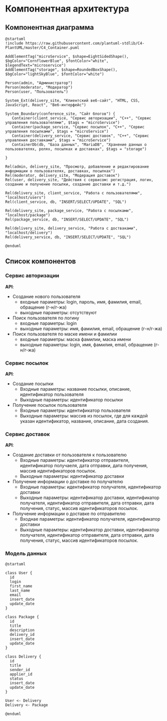 # Компонентная архитектура
<!-- Состав и взаимосвязи компонентов системы между собой и внешними системами с указанием протоколов, ключевые технологии, используемые для реализации компонентов.
Диаграмма контейнеров C4 и текстовое описание. 
-->
## Компонентная диаграмма

```plantuml
@startuml
!include https://raw.githubusercontent.com/plantuml-stdlib/C4-PlantUML/master/C4_Container.puml

AddElementTag("microService", $shape=EightSidedShape(), $bgColor="CornflowerBlue", $fontColor="white", $legendText="microservice")
AddElementTag("storage", $shape=RoundedBoxShape(), $bgColor="lightSkyBlue", $fontColor="white")

Person(admin, "Администратор")
Person(moderator, "Модератор")
Person(user, "Пользователь")

System_Ext(delivery_site, "Клиентский веб-сайт", "HTML, CSS, JavaScript, React", "Веб-интерфейс")

System_Boundary(conference_site, "Сайт блогов") {
   Container(client_service, "Сервис авторизации", "C++", "Сервис управления пользователями", $tags = "microService")    
   Container(package_service, "Сервис посылок", "C++", "Сервис управления посылками", $tags = "microService") 
   Container(delivery_service, "Сервис доставок", "C++", "Сервис управления доставками", $tags = "microService")   
   ContainerDb(db, "База данных", "MariaDB", "Хранение данных о пользователях, ролях, посылках и доставках", $tags = "storage")
   
}

Rel(admin, delivery_site, "Просмотр, добавление и редактирование информации о пользователях, доставках, посылках")
Rel(moderator, delivery_site, "Модерация доставок")
Rel(user, delivery_site, "Действия с сервисом: регистрация, логин, создание и получение посылки, создание доставки и т.д.")

Rel(delivery_site, client_service, "Работа с пользователями", "localhost/users")
Rel(client_service, db, "INSERT/SELECT/UPDATE", "SQL")

Rel(delivery_site, package_service, "Работа с посылками", "localhost/package")
Rel(package_service, db, "INSERT/SELECT/UPDATE", "SQL")

Rel(delivery_site, delivery_service, "Работа с достваками", "localhost/delivery")
Rel(delivery_service, db, "INSERT/SELECT/UPDATE", "SQL")

@enduml
```
## Список компонентов  

### Сервис авторизации
**API**:
-	Создание нового пользователя
      - входные параметры: login, пароль, имя, фамилия, email, обращение (г-н/г-жа)
      - выходные параметры: отсутствуют
-	Поиск пользователя по логину
     - входные параметры:  login
     - выходные параметры: имя, фамилия, email, обращение (г-н/г-жа)
-	Поиск пользователя по маске имени и фамилии
     - входные параметры: маска фамилии, маска имени
     - выходные параметры: login, имя, фамилия, email, обращение (г-н/г-жа)

### Сервис посылок
**API**:
- Создание посылки
  - Входные параметры: название посылки, описание, идентификатор пользователя
  - Выходные параметры: идентификатор посылки
- Получение посылок пользователя
  - Входные параметры: идентификатор пользователя
  - Выходные параметры: массив из посылок, где для каждой указан идентификатор, название, описание, дата создания.

### Сервис доставок
**API**:
- Создание доставки от пользователя к пользователю
  - Входные параметры: идентификатор отправителя, идентификатор получаеля, дата отправки, дата получения, массив идентификаторов посылок.
  - Выходные параметры: идентификатор доставки
- Получение информации о доставке по получателю  
  - Входные параметры: идентификатор получателя, идентификатор доставки
  - Выходные параметры: идентификатор доставки, идентификатор получателя, идентификатор отправителя, дата отправки, дата получения, статус, массив идентификаторов посылок.
- Получение информации о доставке по отправителю
  - Входнае параметры: идентификатор получателя, идентификатор доставки
  - Выходные парамтеры: идентификатор доставки, идентификатор получателя, идентификатор отправителя, дата отправки, дата получения, статус, массив идентификаторов посылок.


### Модель данных
```puml
@startuml

class User {
  id
  login
  first_name
  last_name
  email
  insert_date
  update_date
}

class Package {
  id
  title
  description
  delivery_id
  insert_date
  update_date
}

class Delivery {
  id
  title
  sender_id
  applier_id
  status
  insert_date
  update_date
}

User <- Delivery
Delivery <- Package

@enduml
```